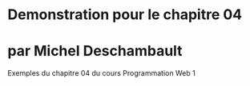 # Demonstration pour le chapitre 04
# par Michel Deschambault
Exemples du chapitre 04 du cours Programmation Web 1
